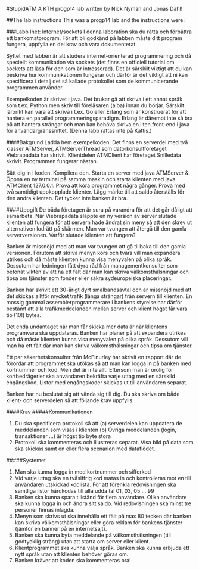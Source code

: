 #StupidATM
A KTH progp14 lab written by Nick Nyman and Jonas Dahl!

##The lab instructions
This was a progp14 lab and the instructions were:

###Labb Inet: Internet/sockets
I denna laboration ska du rätta och förbättra ett bankomatprogram. För att bli godkänd på labben måste
ditt program fungera, uppfylla en del krav och vara dokumenterat.

Syftet med labben är att studera internet-orienterad programmering och då speciellt kommunikation via
sockets (det finns en officiell tutorial om sockets att läsa för den som är intresserad). Det är särskilt
viktigt att du kan beskriva hur kommunikationen fungerar och därför är det viktigt att ni kan specificera
i detalj det så kallade protokollet som de kommunicerande programmen använder.

Exempelkoden är skrivet i java. Det brukar gå att skriva i ett annat språk som t.ex. Python men skriv
till föreläsaren (alba) innan du börjar. Särskilt lärorikt kan vara att skriva i t.ex. Go eller Erlang som är
konstruerat för att hantera en parallell programmeringsparadigm. Erlang är däremot inte så bra på att
hantera strängar och man kan behöva skriva en liten front-end i java för användargränssnittet.
(Denna labb rättas inte på Kattis.)

####Bakgrund
Ladda hem exempelkoden. Det finns en serverdel med två klasser ATMServer, ATMServerThread som
datorkonsultföretaget Viebrapadata har skrivit. Klientdelen ATMClient har företaget Snilledata skrivit.
Programmen fungerar nästan.

Sätt dig in i koden. Kompilera den. Starta en server med java ATMServer &. Öppna en ny terminal
på samma maskin och starta klienten med java ATMClient 127.0.0.1. Prova att köra programmet
några gånger. Prova med två samtidigt uppkopplade klienter. Lägg märke till att saldo återställs för
den andra klienten. Det tycker inte banken är bra.

####Uppgift
De båda företagen är sura på varandra för att det går dåligt att samarbeta. När Viebrapadata släppte en
ny version av server slutade klienten att fungera för att servern hade ändrat sin meny så att den skrev
ut alternativen lodrätt på skärmen. Man var tvungen att återgå till den gamla serverversionen. Varför
slutade klienten att fungera?

Banken är missnöjd med att man var tvungen att gå tillbaka till den gamla versionen. Förutom att skriva
menyn kors och tvärs vill man expandera utrikes och då måste klienten kunna visa menyvalen på olika
språk. Dessutom har ledningen fått dyra råd från managementkonsulter som betonat vikten av att ha ett
fält där man kan skriva välkomsthälsningar och tipsa om tjänster som fonder eller säkra sydeuropeiska
placeringar.

Banken har skrivit ett 30-årigt dyrt smalbandsavtal och är missnöjd med att det skickas alltför mycket
trafik (långa strängar) från servern till klienten. En mossig gammal assemblerprogrammerare i bankens
styrelse har därför bestämt att alla trafikmeddelanden mellan server och klient högst får vara tio (10!)
bytes.

Det enda undantaget när man får skicka mer data är när klientens programvara ska uppdateras. Banken
har planer på att expandera utrikes och då måste klienten kunna visa menyvalen på olika språk. Dessutom
vill man ha ett fält där man kan skriva välkomsthälsningar och tipsa om tjänster.

Ett par säkerhetskonsulter från McFinurley har skrivit en rapport där de förordar att programmet ska
utökas så att man kan logga in på banken med kortnummer och kod. Men det är inte allt. Eftersom man
är orolig för kortbedrägerier ska användaren bekräfta varje uttag med en särskild engångskod. Listor
med engångskoder skickas ut till användaren separat.

Banken har nu beslutat sig att vända sig till dig. Du ska skriva om både klient- och serverdelen så att
följande krav uppfylls.

####Krav
#####Kommunikationen
1. Du ska specificera protokoll så att
(a) serverdelen kan uppdatera de meddelanden som visas i klienten
(b) Övriga meddelanden (login, transaktioner ...) är högst tio byte stora
2. Protokoll ska kommenteras och illustreras separat. Visa bild på data som ska skickas samt en eller
flera scenarion med dataflödet.

#####Systemet
1. Man ska kunna logga in med kortnummer och sifferkod
2. Vid varje uttag ska en tvåsiffrig kod matas in och kontrolleras mot en till användaren utskickad
kodlista. För att förenkla redovisningen ska samtliga listor hårdkodas till alla udda tal 01, 03, 05
... 99
3. Banken ska kunna spara tillstånd för flera användare. Olika användare ska kunna logga in och
ändra sitt saldo. Vid redovisningen ska minst tre personer finnas inlagda.
4. Menyn som skrivs ut ska innehålla ett fält på max 80 tecken där banken kan skriva välkomsthälsningar
eller göra reklam för bankens tjänster (jämför en banner på en internetsajt).
5. Banken ska kunna byta meddelande på välkomsthälsningen (till godtycklig sträng) utan att starta
om server eller klient.
6. Klientprogrammet ska kunna välja språk. Banken ska kunna erbjuda ett nytt språk utan att klienten
behöver göras om.
7. Banken kräver att koden ska kommenteras bra!
